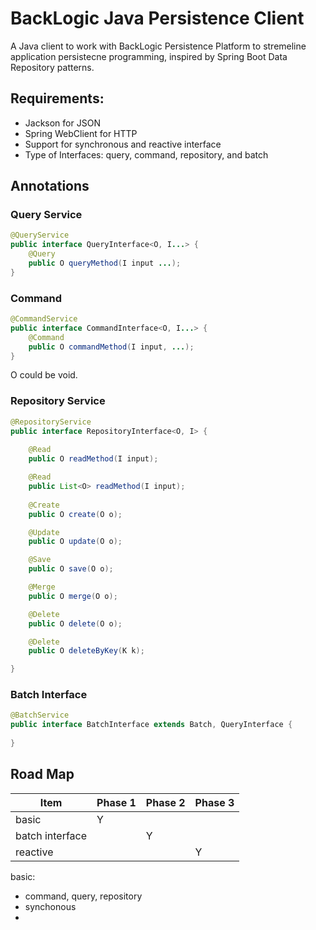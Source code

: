 # BackLogic Java Persistence Client
A Java client to work with BackLogic Persistence Platform to stremeline application persistecne programming, inspired by Spring Boot Data Repository patterns.



## Requirements:

- Jackson for JSON
- Spring WebClient for HTTP
- Support for synchronous and reactive interface
- Type of Interfaces: query, command, repository, and batch

## Annotations

### Query Service

```java
@QueryService
public interface QueryInterface<O, I...> {
    @Query
    public O queryMethod(I input ...);
}
```

### Command

```java
@CommandService
public interface CommandInterface<O, I...> {
    @Command
    public O commandMethod(I input, ...);
}
```

O could be void.

### Repository Service

```java
@RepositoryService
public interface RepositoryInterface<O, I> {
    
    @Read
    public O readMethod(I input);

    @Read
    public List<O> readMethod(I input);
    
    @Create
    public O create(O o);

    @Update
    public O update(O o);

    @Save
    public O save(O o);

    @Merge
    public O merge(O o);

    @Delete
    public O delete(O o);

    @Delete
    public O deleteByKey(K k);

}
```

### Batch Interface

```java
@BatchService
public interface BatchInterface extends Batch, QueryInterface {
    
}
```

## Road Map

| Item | Phase 1 | Phase 2 | Phase 3 |
| --- | --- | --- |-------|
| basic | Y |
| batch interface | | Y |
| reactive |  | | Y      |

basic:
- command, query, repository
- synchonous
- 



